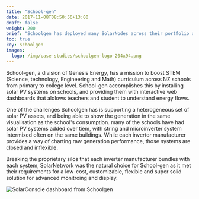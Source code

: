 ```yaml
---
title: "School-gen"
date: 2017-11-08T08:50:56+13:00
draft: false
weight: 200
brief: "Schoolgen has deployed many SolarNodes across their portfolio of schools that have solar PV, and loves Solarnetwork's flexibility and the amazing interactive dashboards they can produce with it."
toc: true
key: schoolgen
images:
  logo: /img/case-studies/schoolgen-logo-204x94.png
---
```

School-gen, a division of Genesis Energy, has a mission to boost STEM (Science, technology, Engineering and Math) curriculum across NZ schools from primary to college level. School-gen accomplishes this by installing solar PV systems on schools, and providing them with interactive web dashboards that alolows teachers and student to understand energy flows.

One of the challenges Schoolgen has is supporting a heterogeneous set of solar PV assets, and being able to show the generation in the same visualisation as the school's consumption.  many of the schools have had solar PV systems added over tiem, with string and microinverter system intermixed often on the same buildings.  While each inverter manufacturer provides a way of charting raw generation performance, those systems are closed and inflexible.

Breaking the proprietary silos that each inverter manufacturer bundles with each system, SolarNetwork was the natural choice for School-gen as it met their requirements for a low-cost, customizable, flexible and super solid solution for advanced monitroing and display. 

![SolarConsole dashboard from Schoolgen](/img/case-studies/schoolgen-dashboard-bayswater.png)